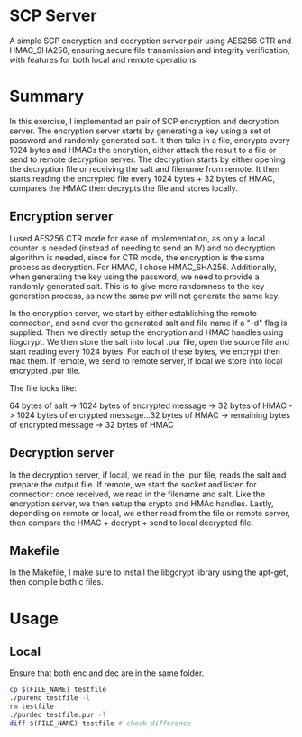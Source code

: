 # SCP Server

A simple SCP encryption and decryption server pair using AES256 CTR and HMAC_SHA256, ensuring secure file transmission and integrity verification, with features for both local and remote operations.

# Summary

In this exercise, I implemented an pair of SCP encryption and decryption server. The encryption server starts by generating a key using a set of password and randomly generated salt. It then take in a file, encrypts every 1024 bytes and HMACs the encrytion, either attach the result to a file or send to remote decryption server. The decryption starts by either opening the decryption file or receiving the salt and filename from remote. It then starts reading the encrypted file every 1024 bytes + 32 bytes of HMAC, compares the HMAC then decrypts the file and stores locally.

## Encryption server

I used AES256 CTR mode for ease of implementation, as only a local counter is needed (instead of needing to send an IV) and no decryption algorithm is needed, since for CTR mode, the encryption is the same process as decryption. For HMAC, I chose HMAC_SHA256. Additionally, when generating the key using the password, we need to provide a randomly generated salt. This is to give more randomness to the key generation process, as now the same pw will not generate the same key.

In the encryption server, we start by either establishing the remote connection, and send over the generated salt and file name if a "-d" flag is supplied. Then we directly setup the encryption and HMAC handles using libgcrypt. We then store the salt into local .pur file, open the source file and start reading every 1024 bytes. For each of these bytes, we encrypt then mac them. If remote, we send to remote server, if local we store into local encrypted .pur file.

The file looks like:

64 bytes of salt -> 1024 bytes of encrypted message -> 32 bytes of HMAC -> 1024 bytes of encrypted message...32 bytes of HMAC -> remaining bytes of encrypted message -> 32 bytes of HMAC

## Decryption server

In the decryption server, if local, we read in the .pur file, reads the salt and prepare the output file. If remote, we start the socket and listen for connection: once received, we read in the filename and salt. Like the encryption server, we then setup the crypto and HMAc handles. Lastly, depending on remote or local, we either read from the file or remote server, then compare the HMAC + decrypt + send to local decrypted file.

## Makefile

In the Makefile, I make sure to install the libgcrypt library using the apt-get, then compile both c files.

# Usage

## Local

Ensure that both enc and dec are in the same folder.

```bash
cp $(FILE_NAME) testfile
./purenc testfile -l
rm testfile
./purdec testfile.pur -l
diff $(FILE_NAME) testfile # check difference
```